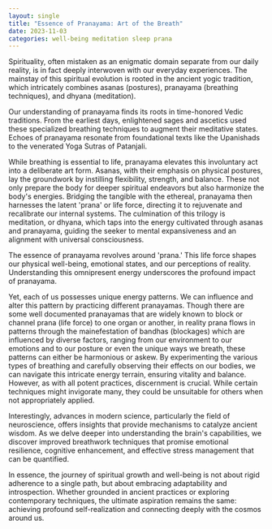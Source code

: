 ```yaml
---
layout: single
title: "Essence of Pranayama: Art of the Breath"
date: 2023-11-03
categories: well-being meditation sleep prana
---
```


Spirituality, often mistaken as an enigmatic domain separate from our daily reality, is in fact deeply interwoven with our everyday experiences. The mainstay of this spiritual evolution is rooted in the ancient yogic tradition, which intricately combines asanas (postures), pranayama (breathing techniques), and dhyana (meditation).

Our understanding of pranayama finds its roots in time-honored Vedic traditions. From the earliest days, enlightened sages and ascetics used these specialized breathing techniques to augment their meditative states. Echoes of pranayama resonate from foundational texts like the Upanishads to the venerated Yoga Sutras of Patanjali.

While breathing is essential to life, pranayama elevates this involuntary act into a deliberate art form. Asanas, with their emphasis on physical postures, lay the groundwork by instilling flexibility, strength, and balance. These not only prepare the body for deeper spiritual endeavors but also harmonize the body's energies. Bridging the tangible with the ethereal, pranayama then harnesses the latent 'prana' or life force, directing it to rejuvenate and recalibrate our internal systems. The culmination of this trilogy is meditation, or dhyana, which taps into the energy cultivated through asanas and pranayama, guiding the seeker to mental expansiveness and an alignment with universal consciousness.

The essence of pranayama revolves around 'prana.' This life force shapes our physical well-being, emotional states, and our perceptions of reality. Understanding this omnipresent energy underscores the profound impact of pranayama.

Yet, each of us possesses unique energy patterns. We can influence and alter this pattern by practicing different pranayamas. Though there are some well documented pranayamas that are widely known to block or channel prana (life force) to one organ or another, in reality prana flows in patterns through the mainefestation of bandhas (blockages) which are influenced by diverse factors, ranging from our environment to our emotions and to our posture or even the unique ways we breath, these patterns can either be harmonious or askew. By experimenting the various types of breathing and carefully observing their effects on our bodies, we can navigate this intricate energy terrain, ensuring vitality and balance. However, as with all potent practices, discernment is crucial. While certain techniques might invigorate many, they could be unsuitable for others when not appropriately applied.

Interestingly, advances in modern science, particularly the field of neuroscience, offers insights that provide mechanisms to catalyze ancient wisdom. As we delve deeper into understanding the brain's capabilities, we discover improved breathwork techniques that promise emotional resilience, cognitive enhancement, and effective stress management that can be quantified.

In essence, the journey of spiritual growth and well-being is not about rigid adherence to a single path, but about embracing adaptability and introspection. Whether grounded in ancient practices or exploring contemporary techniques, the ultimate aspiration remains the same: achieving profound self-realization and connecting deeply with the cosmos around us.
